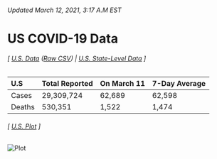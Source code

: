 ###### Updated March 12, 2021, 3:17 A.M EST
# US COVID-19 Data 
###### [ [U.S. Data](us.csv) ([Raw CSV](https://raw.githubusercontent.com/drebrb/covid-19-data/master/us.csv)) | [U.S. State-Level Data](states) ]
| U.S    | Total Reported   | On March 11   | 7-Day Average   |
|:-------|:-----------------|:--------------|:----------------|
| Cases  | 29,309,724       | 62,689        | 62,598          |
| Deaths | 530,351          | 1,522         | 1,474           |
###### [ [U.S. Plot](us.png) ]
![Plot](https://github.com/drebrb/covid-19-data/blob/master/us.png)